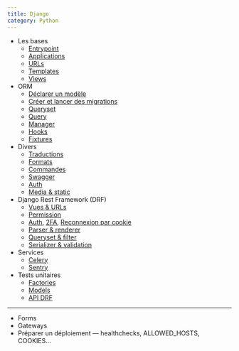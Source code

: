 ```yaml
---
title: Django
category: Python
---
```


[basics-entrypoint]: !django/django-0-entrypoint.md
[basics-applications]: !django/django-0-applications.md
[basics-urls]: !django/django-0-urls.md
[basics-templates]: !django/django-0-template.md
[basics-views]: !django/django-0-view.md

[orm-model]: !django/django-orm-model.md
[orm-migration]: !django/django-orm-migration.md
[orm-fixture]: !django/django-fixture.md
[orm-queryset]: !django/django-orm-queryset.md
[orm-query]: !django/django-orm-query.md
[orm-manager]: !django/django-orm-manager.md
[orm-hooks]: !django/django-orm-hooks.md

[gettext]: !django/django-gettext.md
[formats]: !django/django-formats.md
[command]: !django/django-command.md
[swagger]: !django/django-swagger.md
[auth]: !django/django-auth.md
[auth-2fa]: !django/django-auth-2fa.md
[auth-reconnect]: !django/django-auth-reconnect.md
[media]: !django/django-media.md

[drf-url]: !django/django-drf-url.md
[drf-permission]: !django/django-drf-permission.md
[drf-auth]: !django/django-drf-auth.md
[drf-parser]: !django/django-drf-parser.md
[drf-query]: !django/django-drf-query.md
[drf-serializer]: !drf-serializer/django-drf-serializer.md

[celery]: !django/django-celery.md
[sentry]: !django/django-sentry.md

[test-factory]: !django/django-test-factory.md
[test-model]: !django/django-test-model.md
[test-api-drf]: !django/django-test-drf.md

* Les bases
  * [Entrypoint][basics-entrypoint]
  * [Applications][basics-applications]
  * [URLs][basics-urls]
  * [Templates][basics-templates]
  * [Views][basics-views]
* ORM
  * [Déclarer un modèle][orm-model]
  * [Créer et lancer des migrations][orm-migration]
  * [Queryset][orm-queryset]
  * [Query][orm-query]
  * [Manager][orm-manager]
  * [Hooks][orm-hooks]
  * [Fixtures][orm-fixture]
* Divers
  * [Traductions][gettext]
  * [Formats][formats]
  * [Commandes][command]
  * [Swagger][swagger]
  * [Auth][auth]
  * [Media & static][media]
* Django Rest Framework (DRF)
  * [Vues & URLs][drf-url]
  * [Permission][drf-permission]
  * [Auth][drf-auth], [2FA][auth-2fa], [Reconnexion par cookie][auth-reconnect]
  * [Parser & renderer][drf-parser]
  * [Queryset & filter][drf-query]
  * [Serializer & validation][drf-serializer]
* Services
  * [Celery][celery]
  * [Sentry][sentry]
* Tests unitaires
  * [Factories][test-factory]
  * [Models][test-model]
  * [API DRF][test-api-drf]

---

* Forms
* Gateways
* Préparer un déploiement — healthchecks, ALLOWED_HOSTS, COOKIES...
